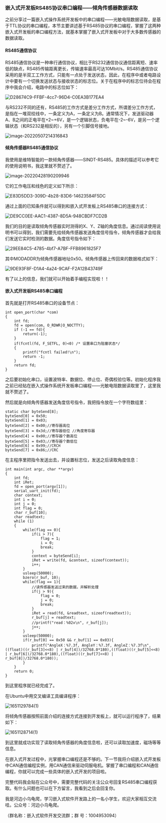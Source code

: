 ### 嵌入式开发板RS485协议串口编程——倾角传感器数据读取

之前分享过一篇嵌入式操作系统开发板中的串口编程——光敏电阻数据读取，是基于TTL协议的串口编程，本节主要讲述基于RS485协议的串口编程，掌握了这两种嵌入式开发板的串口编程方法，就基本掌握了嵌入式开发板中对于大多数传感器的数据读取。

#### RS485通信协议

RS485通信协议是一种串行通信协议，相比于RS232通信协议通信距离短、速率低的缺点，RS485传输距离更长，传输速率最高可达10Mbit/s。RS485通信协议采用的是半双工工作方式，只能有一点处于发送状态，因此，在程序中或者电路设计中要有一个切换发送状态与接收状态的标志位。关于在程序中的标志位待会在程序中我会介绍，电路中的标志位如下：

![D28674C9-FFBF-4cc7-96D4-C0EA3B177EA4](https://s2.loli.net/2022/06/12/FTiNtfPY91JM3DZ.png)

与RS232不同的还有，RS485的工作方式是差分工作方式，所谓差分工作方式，是指在一堆双绞线中，一条定义为A，一条定义为B。通常情况下，发送驱动器A、B之间的正电平在+2~+6V，是一个逻辑状态，负电平在-2~-6V，是另一个逻辑状态（和RS232是相反的），另有一个引脚信号接地。

![image-20220507214316843](https://s2.loli.net/2022/05/27/ym29J1wbvWUNBps.png)

#### 倾角传感器RS485通信协议

我使用是维特智能的一款倾角传感器——SINDT-RS485。具体的描述可以参考它的使用说明书，我这里就不赘述了。

![image-20220428190209946](https://s2.loli.net/2022/05/27/vfiwVXKyRTEGQLZ.png)

它的工作电压和线色的定义如下所示：

![E83D5DD3-309D-4b28-83D6-14623584F5DC](https://s2.loli.net/2022/05/27/qbxlKLnofZzVi9T.png)

通过上面的已知条件就可以得到和嵌入式开发板上RS485串口的连接方式：

![DE9CC0EE-AAC1-4387-8D5A-948CBDF7CD2B](https://s2.loli.net/2022/05/27/RTchOKlCUAavor1.png)

我们的目的是读取倾角传感器实时测得的X、Y、Z轴的角度信息。通过阅读使用说明书可以得到，我们需要先给倾角传感器发送角度信号指令，倾角传感器才会给我们发送它实时检测的数据。角度信号指令如下：

![29EE84C5-4785-4bf7-A7BF-FFB8961825F7](https://s2.loli.net/2022/05/27/sbmOFXa9gSZrMih.png)

其中MODADDR为倾角传感器地址0x50。倾角传感器上传回来的数据格式如下：

![9DE93F8F-D1A4-4a24-9CAF-F2A12B43749F](https://s2.loli.net/2022/05/27/7QYnVw4K9xP2skW.png)

有了以上的信息，我们就可以开始着手编程实现啦！！

#### 嵌入式开发板RS485串口编程

首先就是打开RS485串口的设备节点：

```
int open_port(char *com)
{
	int fd;
	fd = open(com, O_RDWR|O_NOCTTY);
    if (-1 == fd){
		return(-1);
    }
	if(fcntl(fd, F_SETFL, 0)<0) /* 设置串口为阻塞状态*/
	{
		printf("fcntl failed!\n");
		return -1;
	}
	return fd;
}
```

之后要初始化串口，设置波特率、数据位、停止位、奇偶校验位等。初始化程序我之前已经贴在嵌入式操作系统开发板串口编程——光敏电阻数据读取里了，这里我就不赘述了。

然后就是向倾角传感器发送角度信号指令，我把指令放在一个字符数组里：

```
static char byteSend[8];
byteSend[0] = 0x50;
byteSend[1] = 0x03;
byteSend[2] = 0x00;//寄存器高位
byteSend[3] = 0x3d;//寄存器低位 //角度寄存器
byteSend[4] = 0x00;//寄存器个数高位
byteSend[5] = 0x03;//寄存器个数低位
byteSend[6] = 0x99;//CRCH
byteSend[7] = 0x86;//CRC
```

在主程序里把指令发送出去，并设置标志位，发送之后读取角度信息：

```
int main(int argc, char **argv)
{
	int fd;
	int iRet;
	fd = open_port(argv[1]);
	serial_uart_init(fd);
	char context;
	int i = 0;
	int j = 0;
	int flag = 0;
	char r_buf[10];
	char readtext;
	while (1)
	{
		while(flag == 0){
			if(i > 7){
				flag = 1;
				i = 0;
				break;
			}
			context = byteSend[i];
			iRet = write(fd, &context, sizeof(context));
			i++;
		}
		usleep(50000);
		bzero(r_buf, 10);
		while(flag == 1){
			//读传感器发送过来的数据，并解析处理
			if(j > 9){
				flag = 0;
				j = 0;
				break;
			}
			iRet = read(fd, &readtext, sizeof(readtext));
			r_buf[j] = readtext;
			//printf("read：%02x\n", r_buf[j]);
			j++;
		}
		usleep(50000);
		if(r_buf[0] == 0x50 && r_buf[1] == 0x03){
			printf("AngleX：%7.3f, AngleY：%7.3f, AngleZ：%7.3f\n", ((float)((r_buf[3]<<8) | r_buf[4])/32768.0*180),((float)((r_buf[5]<<8) | r_buf[6])/32768.0*180),((float)((r_buf[7]<<8) | r_buf[8])/32768.0*180));		
		}
	}
	return 0;
}
```

到这里程序就已经完成了。

在Ubuntu中用交叉编译工具编译程序：

![1651129784(1)](https://s2.loli.net/2022/05/27/zLuPaiMGJWrw32f.png)

将倾角传感器按照前面介绍的连接方式连接到开发板上，就可以运行程序了，结果如下：

![1651128714(1)](https://s2.loli.net/2022/05/27/UBfqV3mFTXA96ke.png)

到这里就成功实现了读取倾角传感器的角度信息啦，还可以读取加速度，磁场等等信息。

在嵌入式开发过程中，光掌握串口编程还是不够的。下一节我将介绍嵌入式开发板中CAN通信编程实例，用CAN通信来驱动伺服电机。掌握了串口编程和CAN通信编程，你就可以完成一些具体的嵌入式开发的项目啦。

完整代码我会贴在公众号中，需要完整代码的关注公众号回复RS485串口编程获取。有什么问题也可以在下方留言，我看到之后会回复你。

我是河边小乌龟爬，学习嵌入式软件开发路上的一名小学生，欢迎大家相互交流哇。公众号：河边小乌龟爬。

（群名称：嵌入式软件开发交流群；群 号：1004953094）